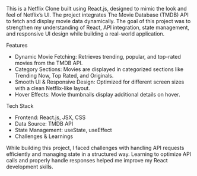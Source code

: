 This is a Netflix Clone built using React.js, designed to mimic the look and feel of Netflix’s UI. The project integrates The Movie Database (TMDB) API to fetch and display movie data dynamically. The goal of this project was to strengthen my understanding of React, API integration, state management, and responsive UI design while building a real-world application.

Features

- Dynamic Movie Fetching: Retrieves trending, popular, and top-rated movies from the TMDB API.
- Category Sections: Movies are displayed in categorized sections like Trending Now, Top Rated, and Originals.
- Smooth UI & Responsive Design: Optimized for different screen sizes with a clean Netflix-like layout.
- Hover Effects: Movie thumbnails display additional details on hover.

Tech Stack

- Frontend: React.js, JSX, CSS
- Data Source: TMDB API
- State Management: useState, useEffect
- Challenges & Learnings

While building this project, I faced challenges with handling API requests efficiently and managing state in a structured way. Learning to optimize API calls and properly handle responses helped me improve my React development skills.
